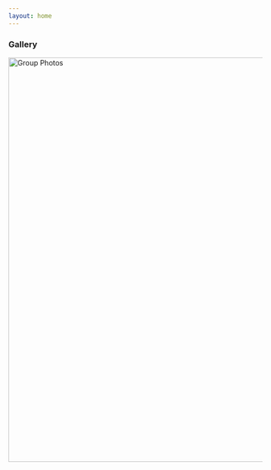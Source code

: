 ```yaml
---
layout: home
---
```

### Gallery
<a data-flickr-embed="true" href="https://www.flickr.com/photos/190485044@N08/albums/72157716183483273" title="Group Photos"><img src="https://live.staticflickr.com/65535/53059449668_03bb9e8a5c_z.jpg" width="800" alt="Group Photos"/></a><script async src="//embedr.flickr.com/assets/client-code.js" charset="utf-8"></script>
